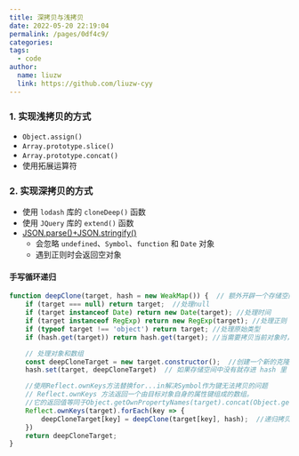 ```yaml
---
title: 深拷贝与浅拷贝
date: 2022-05-20 22:19:04
permalink: /pages/0df4c9/
categories:
tags:
  - code
author:
  name: liuzw
  link: https://github.com/liuzw-cyy
---
```

### 1. 实现浅拷贝的方式
  * `Object.assign()`
  * `Array.prototype.slice()`
  * `Array.prototype.concat()`
  * 使用拓展运算符

### 2. 实现深拷贝的方式
  * 使用 `lodash` 库的 `cloneDeep()` 函数
  * 使用 `JQuery` 库的 `extend()` 函数
  * [JSON.parse()+JSON.stringify()](https://www.runoob.com/json/json-parse.html)
    * 会忽略 `undefined`、`Symbol`、`function` 和 `Date` 对象
    * 遇到正则时会返回空对象

#### 手写循环递归
```js
function deepClone(target, hash = new WeakMap()) {  // 额外开辟一个存储空间WeakMap来存储当前对象
    if (target === null) return target;  //处理null
    if (target instanceof Date) return new Date(target); //处理时间
    if (target instanceof RegExp) return new RegExp(target); //处理正则
    if (typeof target !== 'object') return target; //处理原始类型
    if (hash.get(target)) return hash.get(target); //当需要拷贝当前对象时，先去存储空间中找，如果有的话直接返回

    // 处理对象和数组
    const deepCloneTarget = new target.constructor();  //创建一个新的克隆对象或克隆数组
    hash.set(target, deepCloneTarget)  // 如果存储空间中没有就存进 hash 里

    //使用Reflect.ownKeys方法替换for...in解决Symbol作为键无法拷贝的问题
    // Reflect.ownKeys 方法返回一个由目标对象自身的属性键组成的数组。
    //它的返回值等同于Object.getOwnPropertyNames(target).concat(Object.getOwnPropertySymbols(target))。
    Reflect.ownKeys(target).forEach(key => {
        deepCloneTarget[key] = deepClone(target[key], hash);  //递归拷贝每一层
    })
    return deepCloneTarget;
}
```